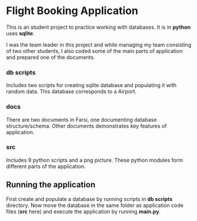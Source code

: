 # Flight Booking Application
This is an student project to practice working with databases. It is in **python** uses **sqlite**.

I was the team leader in this project and while managing my team consisting of two other students, I also coded some of the main parts of application and prepared one of the documents.

### db scripts
Includes two scripts for creating sqlite database and populating it with random data. This database corresponds to a Airport.

### docs
There are two documents in Farsi, one documenting database structure/schema. Other documents demonstrates key features of application.

### src
Includes 9 python scripts and a png picture. These python modules form different parts of the application.

## Running the application
First create and populate a database by running scripts in **db scripts** directory. Now move the database in the same folder as application code files (**src** here) and execute the application by running **main.py**.
